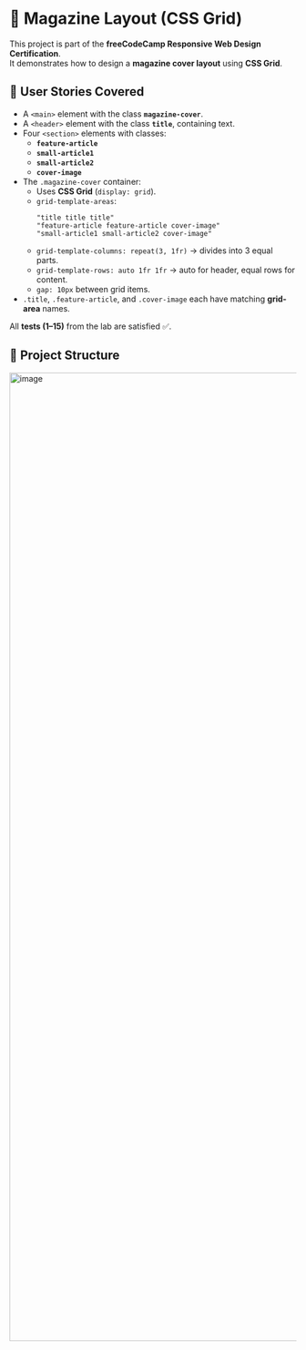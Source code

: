 # 📰 Magazine Layout (CSS Grid)

This project is part of the **freeCodeCamp Responsive Web Design Certification**.  
It demonstrates how to design a **magazine cover layout** using **CSS Grid**.

## 🎯 User Stories Covered
- A `<main>` element with the class **`magazine-cover`**.
- A `<header>` element with the class **`title`**, containing text.
- Four `<section>` elements with classes:
  - **`feature-article`**
  - **`small-article1`**
  - **`small-article2`**
  - **`cover-image`**
- The `.magazine-cover` container:
  - Uses **CSS Grid** (`display: grid`).
  - `grid-template-areas`:
    ```
    "title title title"
    "feature-article feature-article cover-image"
    "small-article1 small-article2 cover-image"
    ```
  - `grid-template-columns: repeat(3, 1fr)` → divides into 3 equal parts.
  - `grid-template-rows: auto 1fr 1fr` → auto for header, equal rows for content.
  - `gap: 10px` between grid items.
- `.title`, `.feature-article`, and `.cover-image` each have matching **grid-area** names.

All **tests (1–15)** from the lab are satisfied ✅.

## 📂 Project Structure

<img width="2879" height="1701" alt="image" src="https://github.com/user-attachments/assets/86341cf6-5f8c-456c-bbdf-308e0c84ddb7" />
